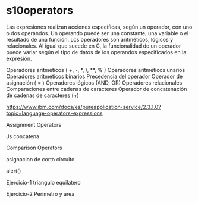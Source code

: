 # s10operators

Las expresiones realizan acciones específicas, según un operador, con uno o dos operandos. Un operando puede ser una constante, una variable o el resultado de una función. Los operadores son aritméticos, lógicos y relacionales. Al igual que sucede en C, la funcionalidad de un operador puede variar según el tipo de datos de los operandos especificados en la expresión.

Operadores aritméticos ( +, -, *, /, **, % )
Operadores aritméticos unarios
Operadores aritméticos binarios
Precedencia del operador
Operador de asignación ( = )
Operadores lógicos (AND, OR)
Operadores relacionales
Comparaciones entre cadenas de caracteres
Operador de concatenación de cadenas de caracteres (+)

https://www.ibm.com/docs/es/pureapplication-service/2.3.1.0?topic=language-operators-expressions


Assignment Operators

Js concatena

Comparison Operators

asignacion de corto circuito

alert()

Ejercicio-1 triangulo equilatero

Ejercicio-2 Perimetro y area
